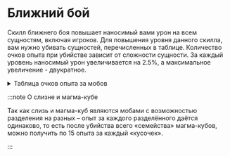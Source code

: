 # Ближний бой

Скилл ближнего боя повышает наносимый вами урон на всем сущностям, включая игроков. Для повышения уровня данного скилла, вам нужно убивать сущностей, перечисленных в таблице. Количество очков опыта при убийстве зависит от сложности сущности. За каждый уровень наносимый урон увеличивается на 2.5%, а максимальное увеличение - двукратное. 

<details>
  <summary>Таблица очков опыта за мобов</summary>
  <div>
    <table>
      <thead>
        <tr>
          <th>Моб</th>
          <th>Цена в поинтах</th>
        </tr>
      </thead>
      <tbody>
        <tr>
          <th>Летучая мышь</th>
          <th>1</th>
        </tr>
        <tr>
          <th>Головастик</th>
          <th>1</th>
        </tr>
        <tr>
          <th>Треска</th>
          <th>1</th>
        </tr>
        <tr>
          <th>Рыба фугу</th>
          <th>1</th>
        </tr>
        <tr>
          <th>Лосось</th>
          <th>1</th>
        </tr>
        <tr>
          <th>Тропическая рыба</th>
          <th>1</th>
        </tr>
        <tr>
          <th>Курица</th>
          <th>3</th>
        </tr>
        <tr>
          <th>Эндермен</th>
          <th>3</th>
        </tr>
        <tr>
          <th>Кролик</th>
          <th>4</th>
        </tr>
        <tr>
          <th>Корова</th>
          <th>5</th>
        </tr>
        <tr>
          <th>Лошадь</th>
          <th>5</th>
        </tr>
        <tr>
          <th>Лама</th>
          <th>5</th>
        </tr>
        <tr>
          <th>Грибная корова</th>
          <th>5</th>
        </tr>
        <tr>
          <th>Овца</th>
          <th>5</th>
        </tr>
        <tr>
          <th>Лавомерка</th>
          <th>5</th>
        </tr>
        <tr>
          <th>Чешуйница</th>
          <th>7</th>
        </tr>
        <tr>
          <th>Спрут</th>
          <th>7</th>
        </tr>
        <tr>
          <th>Вредина</th>
          <th>7</th>
        </tr>
        <tr>
          <th>Крипер</th>
          <th>10</th>
        </tr>
        <tr>
          <th>Утопленник</th>
          <th>10</th>
        </tr>
        <tr>
          <th>Эндермит</th>
          <th>10</th>
        </tr>
        <tr>
          <th>Кадавр</th>
          <th>10</th>
        </tr>
        <tr>
          <th>Свинья</th>
          <th>10</th>
        </tr>
        <tr>
          <th>Пиглин</th>
          <th>10</th>
        </tr>
        <tr>
          <th>Скелет</th>
          <th>10</th>
        </tr>
        <tr>
          <th>Слизень</th>
          <th>10</th>
        </tr>
        <tr>
          <th>Паук (оба вида)</th>
          <th>10</th>
        </tr>
        <tr>
          <th>Разбойник</th>
          <th>10</th>
        </tr>
        <tr>
          <th>Зомби (все виды)</th>
          <th>10</th>
        </tr>
        <tr>
          <th>Хоглин</th>
          <th>12</th>
        </tr>
        <tr>
          <th>Фантом</th>
          <th>12</th>
        </tr>
        <tr>
          <th>Ведьма</th>
          <th>12</th>
        </tr>
        <tr>
          <th>Зомбифицированный пиглин</th>
          <th>12</th>
        </tr>
        <tr>
          <th>Зимогор</th>
          <th>12</th>
        </tr>
        <tr>
          <th>Всполох</th>
          <th>15</th>
        </tr>
        <tr>
          <th>Призыватель</th>
          <th>15</th>
        </tr>
        <tr>
          <th>Гаст</th>
          <th>15</th>
        </tr>
        <tr>
          <th>Страж</th>
          <th>15</th>
        </tr>
        <tr>
          <th>Магма-куб</th>
          <th>15</th>
        </tr>
        <tr>
          <th>Шалкер</th>
          <th>15</th>
        </tr>
        <tr>
          <th>Поборник</th>
          <th>15</th>
        </tr>
        <tr>
          <th>Визер-скелет</th>
          <th>15</th>
        </tr>
        <tr>
          <th>Зоглин</th>
          <th>15</th>
        </tr>
        <tr>
          <th>Разоритель</th>
          <th>25</th>
        </tr>
        <tr>
          <th>Брутальный пиглин</th>
          <th>40</th>
        </tr>
        <tr>
          <th>Железный голем</th>
          <th>40</th>
        </tr>
        <tr>
          <th>Древний страж</th>
          <th>50</th>
        </tr>
        <tr>
          <th>Хранитель</th>
          <th>250</th>
        </tr>
        <tr>
          <th>Иссушитель</th>
          <th>400</th>
        </tr>
        <tr>
          <th>Эндер-дракон</th>
          <th>500</th>
        </tr>
      </tbody>
    </table>
  </div>
</details>

:::note О слизне и магма-кубе

Так как слизь и магма-куб являются мобами с возможностью разделения на разных – опыт за каждого разделённого даётся одинаково, то есть после убийства всего «семейства» магма-кубов, можно получить по 15 опыта за каждый «кусочек».

:::
